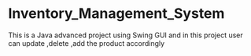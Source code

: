 # Inventory_Management_System
This is a Java advanced project using Swing GUI and in this project user can update ,delete ,add the product accordingly
